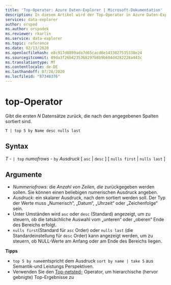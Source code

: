 ```yaml
---
title: 'Top-Operator: Azure Daten-Explorer | Microsoft-Dokumentation'
description: In diesem Artikel wird der Top-Operator in Azure Daten-Explorer beschrieben.
services: data-explorer
author: orspod
ms.author: orspodek
ms.reviewer: rkarlin
ms.service: data-explorer
ms.topic: reference
ms.date: 02/13/2020
ms.openlocfilehash: e8c917d0899ada7d65cacd8e1433027535338e24
ms.sourcegitcommit: 09da3f26b4235368297b8b9b604d4282228a443c
ms.translationtype: MT
ms.contentlocale: de-DE
ms.lasthandoff: 07/28/2020
ms.locfileid: "87340376"
---
```

# <a name="top-operator"></a>top-Operator

Gibt die ersten *N* Datensätze zurück, die nach den angegebenen Spalten sortiert sind.

```kusto
T | top 5 by Name desc nulls last
```

## <a name="syntax"></a>Syntax

*T* - `| top` *numofrows* - `by` *Ausdruck* [ `asc`  |  `desc` ] [ `nulls first`  |  `nulls last` ]

## <a name="arguments"></a>Argumente

* *Nummeriofrows*: die *Anzahl von Zeilen, die* zurückgegeben werden sollen. Sie können einen beliebigen numerischen Ausdruck angeben.
* *Ausdruck*: ein skalarer Ausdruck, nach dem sortiert werden soll. Der Typ der Werte muss „Numerisch“, „Datum“, „Uhrzeit“ oder „Zeichenfolge“ sein.
* Unter Umständen wird `asc` oder `desc` (Standard) angezeigt, um zu steuern, ob die tatsächliche Auswahl vom „unteren“ oder „oberen“ Ende des Bereichs erfolgt.
* `nulls first`(Standard für `asc` Order) oder `nulls last` (die Standardeinstellung für `desc` Order) kann angezeigt werden, um zu steuern, ob NULL-Werte am Anfang oder am Ende des Bereichs liegen.


**Tipps**

* `top 5 by name`entspricht dem Ausdruck `sort by name | take 5` aus Semantik-und Leistungs Perspektiven.
* Verwenden Sie den [Top-netsted-](topnestedoperator.md) Operator, um hierarchische (hervor gebnigte) Top-Ergebnisse zu